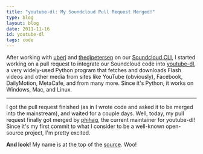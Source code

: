 ```yaml
---
title: "youtube-dl: My Soundcloud Pull Request Merged!"
type: blog
layout: blog
date: 2011-11-16
id: youtube-dl
tags: code
---
```


After working with [uberj](http://uberj.com) and
[thedjpetersen](http://thedjpetersen.github.com) on our [Soundcloud
CLI](/blog/scrape-the-internet-our-python-soundcloud-api/), I started working
on a pull request to integrate our Soundcloud code into
[youtube-dl](http://rg3.github.com/youtube-dl/), a very
widely-used Python program that fetches and downloads Flash videos and other
media from sites like YouTube (obviously), Facebook, DailyMotion, MetaCafe, and
from many more. Since it's Python, it works on Windows, Mac, and Linux.

---

I got the pull request finished (as in I wrote code and asked it to be
merged into the mainstream), and waited for a couple days. Well, today, my pull
request finally got merged by [phihag](https://github.com/phihag), the current
maintainer for youtube-dl! Since it's my first commit to what I consider to be
a well-known open-source project, I'm pretty excited.

**And look!** My name is at the top of the
[source](https://github.com/rg3/youtube-dl/blob/master/youtube-dl). Woo!

